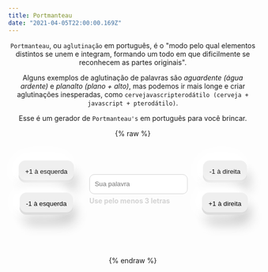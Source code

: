 ```yaml
---
title: Portmanteau
date: "2021-04-05T22:00:00.169Z"
---
```


`Portmanteau`, ou `aglutinação` em português, é o "modo pelo qual elementos distintos se unem e integram, formando um todo em que dificilmente se reconhecem as partes originais".

Alguns exemplos de aglutinação de palavras são _aguardente (água ardente)_ e _planalto (plano + alto)_, mas podemos ir mais longe e criar aglutinações inesperadas, como `cervejavascripterodátilo (cerveja + javascript + pterodátilo)`.

Esse é um gerador de `Portmanteau's` em português para você brincar.

{% raw %}
<style>
.portmanteau {
  display: flex;
  flex-direction: column;
  align-items: center;
  margin-top: 40px;
}
.form {
  display: flex;
  align-items: center;
}
.form-input {
  display: flex;
  flex-direction: column;
  margin: 0 10px;
}
.form-input input {
  border: 1px solid lightgray;
  border-radius: 10px;
  height: 40px;
  padding: 0 10px;
}
.form-input span {
  color: lightgray;
  font-weight: bold;
  font-size: 14px;
  margin-top: 5px;
}
.button-group {
  display: flex;
  flex-wrap: wrap;
  justify-content: center;
}
.button {
  margin: 10px;
  border: none;
  background-color:#f4f5f6;
  box-shadow:  -6px -20px 35px #ffffff, -6px -10px 15px #ffffff, -20px 0px 30px #ffffff, 6px 20px 25px rgba(0,0,0,0.2);
  transition: .13s ease-in-out;
  cursor: pointer;
  border-radius: 20px;
  transform: translate3d(0px, -4px, 0px);
  min-height: 45px;
}
.button:active {
  box-shadow: none;
  transform:translate3d(0px, 0px, 0px);
}
.button button {
  border: none;
  outline: none;
  padding: 15px 13px;
  box-shadow: inset 0px -5px 0px #dddddd;
  border-radius: 14px;
  height: 100%;
  width: 100%;
}
.hidden {
  display: none;
}
p {
  text-align: center;
}
</style>

<div class="portmanteau">
  <div class="form">
    <div class="button-group">
      <div class="button">
        <button onClick="incrementLeft()">+1 à esquerda</button>
      </div>
      <div class="button">
        <button onClick="decrementLeft()">-1 à esquerda</button>
      </div>
    </div>
    <div class="form-input">
      <input id="user-text" type="text" onInput="createWord()" placeholder="Sua palavra" />
      <span>Use pelo menos 3 letras</span>
    </div>
    <div class="button-group">
      <div class="button">
        <button onClick="decrementRight()">-1 à direita</button>
      </div>
      <div class="button">
        <button onClick="incrementRight()">+1 à direita</button>
      </div>
    </div>
  </div>
  <p id="result"></p>
  <p id="word"></p>
  <div id="new" class="button hidden">
    <button onClick="createWord()">Quero outro</button>
  </div>
</div>

<script>
    const linkPortugueseLetters = "/datasets/portuguese.json";
    let words = [];
    let leftCount = 1;
    let rightCount = 1;
    let lastWord = '';

    function incrementLeft() { 
      leftCount++;
      createWord(); 
    }
    function decrementLeft() {
      if (leftCount >= 0) {
        leftCount--;
      }
      createWord();
    }
    function incrementRight() {
      rightCount++;
      createWord();
    }
    function decrementRight() {
      if (rightCount >= 0) {
        rightCount--;
      }
      createWord();
    }

    function getRandom(list) {
      return list[Math.floor(Math.random() * list.length)];
    }

    function findWord(word, numberOfLetters, beginning) {
      if (numberOfLetters === 0) return '';
      if (numberOfLetters > word.length) return findWord(word, numberOfLetters - 1, beginning)

      const piece = beginning ? word.substring(word.length - numberOfLetters).toUpperCase() : word.substring(0, numberOfLetters).toUpperCase();
      const found = words.filter(word => {
        if (beginning) {
          return word.startsWith(piece)
        } else {
          return word.endsWith(piece)
        }
      });
      if (found.length > 0) {
        return getRandom(found);
      } else {
        return findWord(word, numberOfLetters - 1, beginning);
      }
    }

    function randomBetween(initialValue, finalValue) {
      return Math.floor(Math.random() * finalValue) + initialValue;
    }

    function joinWords(wordList) {
      return wordList.reduce((acc, word) => {
        if (!acc) return word.toUpperCase();
        let maxCount = word.length - 2;
        while (maxCount > 0) {
          const beginning = word.substring(0, maxCount).toUpperCase();
          if (acc.endsWith(beginning)) {
            return (acc + word.substring(maxCount)).toUpperCase();
          }
          maxCount--;
        }
        return (acc + word).toUpperCase();
      }, '');
    }

    function createWord() {
      const current = document.getElementById('user-text').value;
      if (current.length > 2) {
        const wordsAfter = [];
        const wordsBefore = [];
        // TODO: fazer aleatório a quantidade de letras que fazem o match
        const numberOfMatchingLetters = randomBetween(2, current.length - 2);;

        for (let i = 0; i < leftCount; i++) {
          const word = wordsBefore.length === 0 ? current : wordsBefore[wordsBefore.length - 1];
          wordsBefore.push(findWord(word, numberOfMatchingLetters, false));
        }
        for (let i = 0; i < rightCount; i++) {
          const word = wordsAfter.length === 0 ? current : wordsAfter[wordsAfter.length - 1];
          wordsAfter.push(findWord(word, numberOfMatchingLetters, true));
        }
        const allWords = [...wordsBefore.reverse(), current, ...wordsAfter];
        const fullWord = joinWords(allWords);
        if (fullWord === lastWord) {
          console.log('caiu aqui')
          return createWord();
        }
        document.getElementById('result').innerText = allWords.join(' + ');
        document.getElementById('word').innerText = fullWord;
        document.getElementById('new').classList.remove('hidden');
        lastWord = fullWord;
      } else {
        document.getElementById('result').innerText = '';
        document.getElementById('word').innerText = '';
        document.getElementById('new').classList.add('hidden');
      }
    }

    function getWords() {
        fetch(linkPortugueseLetters)
        .then(r => r.json())
        .then(j => words = j.words);
    }

    getWords();
</script>
{% endraw %}